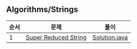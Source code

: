 ## Algorithms/Strings
|순서|문제|풀이|
|---|---|---|
|1|[Super Reduced String](https://www.hackerrank.com/challenges/reduced-string/problem)|[Solution.java](https://github.com/kim-junghun/HackerRank-solutions/blob/master/Practice/Algorithms/Strings/Super%20Reduced%20String/Solution.java)|